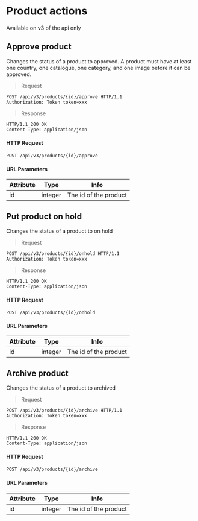 # Product actions

Available on v3 of the api only

## Approve product

Changes the status of a product to approved. A product must have at least one country, one catalogue, one category, and one image before it can be approved.

> Request

``` http
POST /api/v3/products/{id}/approve HTTP/1.1
Authorization: Token token=xxx
```

> Response

``` http
HTTP/1.1 200 OK
Content-Type: application/json
```

#### HTTP Request

`POST /api/v3/products/{id}/approve`

#### URL Parameters

Attribute | Type | Info
--------- | ---- | ----
id | integer | The id of the product


## Put product on hold

Changes the status of a product to on hold

> Request

``` http
POST /api/v3/products/{id}/onhold HTTP/1.1
Authorization: Token token=xxx
```

> Response

``` http
HTTP/1.1 200 OK
Content-Type: application/json
```

#### HTTP Request

`POST /api/v3/products/{id}/onhold`

#### URL Parameters

Attribute | Type | Info
--------- | ---- | ----
id | integer | The id of the product

## Archive product

Changes the status of a product to archived

> Request

``` http
POST /api/v3/products/{id}/archive HTTP/1.1
Authorization: Token token=xxx
```

> Response

``` http
HTTP/1.1 200 OK
Content-Type: application/json
```

#### HTTP Request

`POST /api/v3/products/{id}/archive`

#### URL Parameters

Attribute | Type | Info
--------- | ---- | ----
id | integer | The id of the product
